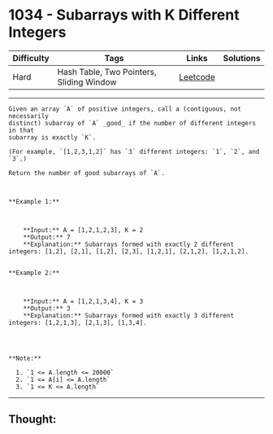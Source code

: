 # 1034 - Subarrays with K Different Integers

Difficulty  | Tags | Links | Solutions
----------- | ---- | ----- | -----
Hard | Hash Table, Two Pointers, Sliding Window | [Leetcode](https://leetcode.com/problems/subarrays-with-k-different-integers/description/) |


-----------

```
Given an array `A` of positive integers, call a (contiguous, not necessarily
distinct) subarray of `A` _good_ if the number of different integers in that
subarray is exactly `K`.

(For example, `[1,2,3,1,2]` has `3` different integers: `1`, `2`, and `3`.)

Return the number of good subarrays of `A`.



**Example 1:**

    
    
    **Input:** A = [1,2,1,2,3], K = 2
    **Output:** 7
    **Explanation:** Subarrays formed with exactly 2 different integers: [1,2], [2,1], [1,2], [2,3], [1,2,1], [2,1,2], [1,2,1,2].
    

**Example 2:**

    
    
    **Input:** A = [1,2,1,3,4], K = 3
    **Output:** 3
    **Explanation:** Subarrays formed with exactly 3 different integers: [1,2,1,3], [2,1,3], [1,3,4].
    



**Note:**

  1. `1 <= A.length <= 20000`
  2. `1 <= A[i] <= A.length`
  3. `1 <= K <= A.length`
```

-----------

## Thought:
